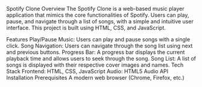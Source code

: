 Spotify Clone
Overview
The Spotify Clone is a web-based music player application that mimics the core functionalities of Spotify. Users can play, pause, and navigate through a list of songs, with a simple and intuitive user interface. This project is built using HTML, CSS, and JavaScript.

Features
Play/Pause Music: Users can play and pause songs with a single click.
Song Navigation: Users can navigate through the song list using next and previous buttons.
Progress Bar: A progress bar displays the current playback time and allows users to seek through the song.
Song List: A list of songs is displayed with their respective cover images and names.
Tech Stack
Frontend: HTML, CSS, JavaScript
Audio: HTML5 Audio API
Installation
Prerequisites
A modern web browser (Chrome, Firefox, etc.)
